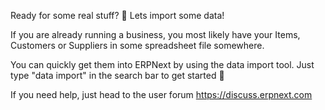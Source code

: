 Ready for some real stuff? 💪 Lets import some data!

If you are already running a business, you most likely have your Items, Customers or Suppliers in some spreadsheet file somewhere.

You can quickly get them into ERPNext by using the data import tool. Just type "data import" in the search bar to get started 🔎

If you need help, just head to the user forum https://discuss.erpnext.com

